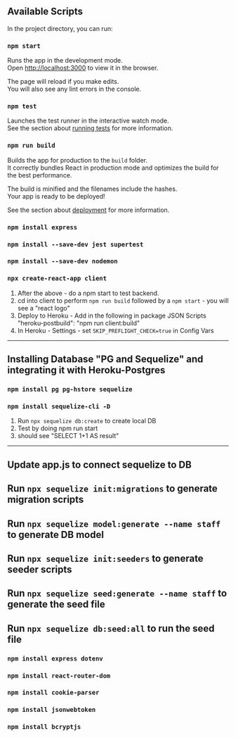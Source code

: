 ## Available Scripts

In the project directory, you can run:

### `npm start`

Runs the app in the development mode.\
Open [http://localhost:3000](http://localhost:3000) to view it in the browser.

The page will reload if you make edits.\
You will also see any lint errors in the console.

### `npm test`

Launches the test runner in the interactive watch mode.\
See the section about [running tests](https://facebook.github.io/create-react-app/docs/running-tests) for more information.

### `npm run build`

Builds the app for production to the `build` folder.\
It correctly bundles React in production mode and optimizes the build for the best performance.

The build is minified and the filenames include the hashes.\
Your app is ready to be deployed!

See the section about [deployment](https://facebook.github.io/create-react-app/docs/deployment) for more information.

### `npm install express`

### `npm install --save-dev jest supertest`

### `npm install --save-dev nodemon`

### `npx create-react-app client`

1. After the above - do a npm start to test backend.
2. cd into client to perform `npm run build` followed by a `npm start` - you will see a "react logo"
3. Deploy to Heroku - Add in the following in package JSON Scripts
   "heroku-postbuild": "npm run client:build"
4. In Heroku - Settings - set `SKIP_PREFLIGHT_CHECK=true` in Config Vars

---

## Installing Database "PG and Sequelize" and integrating it with Heroku-Postgres

### `npm install pg pg-hstore sequelize`

### `npm install sequelize-cli -D`

1. Run `npx sequelize db:create` to create local DB
2. Test by doing npm run start
3. should see "SELECT 1+1 AS result"

---

## Update app.js to connect sequelize to DB

## Run `npx sequelize init:migrations` to generate migration scripts

## Run `npx sequelize model:generate --name staff` to generate DB model

## Run `npx sequelize init:seeders` to generate seeder scripts

## Run `npx sequelize seed:generate --name staff` to generate the seed file

## Run `npx sequelize db:seed:all` to run the seed file

### `npm install express dotenv`

### `npm install react-router-dom`

### `npm install cookie-parser`

### `npm install jsonwebtoken`

### `npm install bcryptjs`
